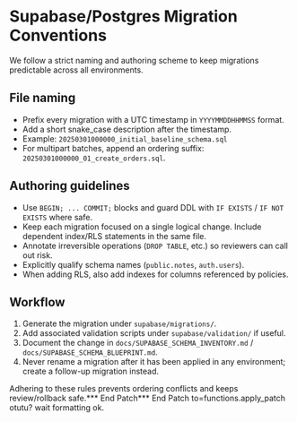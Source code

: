 # Supabase/Postgres Migration Conventions

We follow a strict naming and authoring scheme to keep migrations predictable across all environments.

## File naming

- Prefix every migration with a UTC timestamp in `YYYYMMDDHHMMSS` format.
- Add a short snake_case description after the timestamp.
- Example: `20250301000000_initial_baseline_schema.sql`
- For multipart batches, append an ordering suffix: `20250301000000_01_create_orders.sql`.

## Authoring guidelines

- Use `BEGIN; ... COMMIT;` blocks and guard DDL with `IF EXISTS` / `IF NOT EXISTS` where safe.
- Keep each migration focused on a single logical change. Include dependent index/RLS statements in the same file.
- Annotate irreversible operations (`DROP TABLE`, etc.) so reviewers can call out risk.
- Explicitly qualify schema names (`public.notes`, `auth.users`).
- When adding RLS, also add indexes for columns referenced by policies.

## Workflow

1. Generate the migration under `supabase/migrations/`.
2. Add associated validation scripts under `supabase/validation/` if useful.
3. Document the change in `docs/SUPABASE_SCHEMA_INVENTORY.md` / `docs/SUPABASE_SCHEMA_BLUEPRINT.md`.
4. Never rename a migration after it has been applied in any environment; create a follow-up migration instead.

Adhering to these rules prevents ordering conflicts and keeps review/rollback safe.*** End Patch*** End Patch to=functions.apply_patch  otutu? wait formatting ok. 
